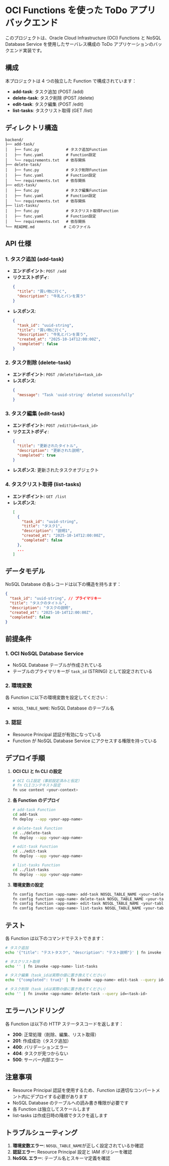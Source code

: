 # OCI Functions を使った ToDo アプリ バックエンド

このプロジェクトは、Oracle Cloud Infrastructure (OCI) Functions と NoSQL Database Service を使用したサーバレス構成の ToDo アプリケーションのバックエンド実装です。

## 構成

本プロジェクトは 4 つの独立した Function で構成されています：

- **add-task**: タスク追加 (POST /add)
- **delete-task**: タスク削除 (POST /delete)
- **edit-task**: タスク編集 (POST /edit)
- **list-tasks**: タスクリスト取得 (GET /list)

## ディレクトリ構造

```
backend/
├── add-task/
│   ├── func.py            # タスク追加Function
│   ├── func.yaml          # Function設定
│   └── requirements.txt   # 依存関係
├── delete-task/
│   ├── func.py            # タスク削除Function
│   ├── func.yaml          # Function設定
│   └── requirements.txt   # 依存関係
├── edit-task/
│   ├── func.py            # タスク編集Function
│   ├── func.yaml          # Function設定
│   └── requirements.txt   # 依存関係
├── list-tasks/
│   ├── func.py            # タスクリスト取得Function
│   ├── func.yaml          # Function設定
│   └── requirements.txt   # 依存関係
└── README.md             # このファイル
```

## API 仕様

### 1. タスク追加 (add-task)

- **エンドポイント**: `POST /add`
- **リクエストボディ**:
  ```json
  {
    "title": "買い物に行く",
    "description": "牛乳とパンを買う"
  }
  ```
- **レスポンス**:
  ```json
  {
    "task_id": "uuid-string",
    "title": "買い物に行く",
    "description": "牛乳とパンを買う",
    "created_at": "2025-10-14T12:00:00Z",
    "completed": false
  }
  ```

### 2. タスク削除 (delete-task)

- **エンドポイント**: `POST /delete?id=<task_id>`
- **レスポンス**:
  ```json
  {
    "message": "Task 'uuid-string' deleted successfully"
  }
  ```

### 3. タスク編集 (edit-task)

- **エンドポイント**: `POST /edit?id=<task_id>`
- **リクエストボディ**:
  ```json
  {
    "title": "更新されたタイトル",
    "description": "更新された説明",
    "completed": true
  }
  ```
- **レスポンス**: 更新されたタスクオブジェクト

### 4. タスクリスト取得 (list-tasks)

- **エンドポイント**: `GET /list`
- **レスポンス**:
  ```json
  [
    {
      "task_id": "uuid-string",
      "title": "タスク1",
      "description": "説明1",
      "created_at": "2025-10-14T12:00:00Z",
      "completed": false
    },
    ...
  ]
  ```

## データモデル

NoSQL Database の各レコードは以下の構造を持ちます：

```json
{
  "task_id": "uuid-string", // プライマリキー
  "title": "タスクのタイトル",
  "description": "タスクの説明",
  "created_at": "2025-10-14T12:00:00Z",
  "completed": false
}
```

## 前提条件

### 1. OCI NoSQL Database Service

- NoSQL Database テーブルが作成されている
- テーブルのプライマリキーが `task_id` (STRING) として設定されている

### 2. 環境変数

各 Function に以下の環境変数を設定してください：

- `NOSQL_TABLE_NAME`: NoSQL Database のテーブル名

### 3. 認証

- Resource Principal 認証が有効になっている
- Function が NoSQL Database Service にアクセスする権限を持っている

## デプロイ手順

1. **OCI CLI と fn CLI の設定**

   ```bash
   # OCI CLI設定（事前設定済みと仮定）
   # fn CLIコンテキスト設定
   fn use context <your-context>
   ```

2. **各 Function のデプロイ**

   ```bash
   # add-task Function
   cd add-task
   fn deploy --app <your-app-name>

   # delete-task Function
   cd ../delete-task
   fn deploy --app <your-app-name>

   # edit-task Function
   cd ../edit-task
   fn deploy --app <your-app-name>

   # list-tasks Function
   cd ../list-tasks
   fn deploy --app <your-app-name>
   ```

3. **環境変数の設定**
   ```bash
   fn config function <app-name> add-task NOSQL_TABLE_NAME <your-table-name>
   fn config function <app-name> delete-task NOSQL_TABLE_NAME <your-table-name>
   fn config function <app-name> edit-task NOSQL_TABLE_NAME <your-table-name>
   fn config function <app-name> list-tasks NOSQL_TABLE_NAME <your-table-name>
   ```

## テスト

各 Function は以下のコマンドでテストできます：

```bash
# タスク追加
echo '{"title": "テストタスク", "description": "テスト説明"}' | fn invoke <app-name> add-task

# タスクリスト取得
echo '' | fn invoke <app-name> list-tasks

# タスク編集（task_idは実際の値に置き換えてください）
echo '{"completed": true}' | fn invoke <app-name> edit-task --query id=<task-id>

# タスク削除（task_idは実際の値に置き換えてください）
echo '' | fn invoke <app-name> delete-task --query id=<task-id>
```

## エラーハンドリング

各 Function は以下の HTTP ステータスコードを返します：

- **200**: 正常処理（削除、編集、リスト取得）
- **201**: 作成成功（タスク追加）
- **400**: バリデーションエラー
- **404**: タスクが見つからない
- **500**: サーバー内部エラー

## 注意事項

- Resource Principal 認証を使用するため、Function は適切なコンパートメント内にデプロイする必要があります
- NoSQL Database のテーブルへの読み書き権限が必要です
- 各 Function は独立してスケールします
- list-tasks は作成日時の降順でタスクを返します

## トラブルシューティング

1. **環境変数エラー**: `NOSQL_TABLE_NAME`が正しく設定されているか確認
2. **認証エラー**: Resource Principal 設定と IAM ポリシーを確認
3. **NoSQL エラー**: テーブル名とスキーマ定義を確認
